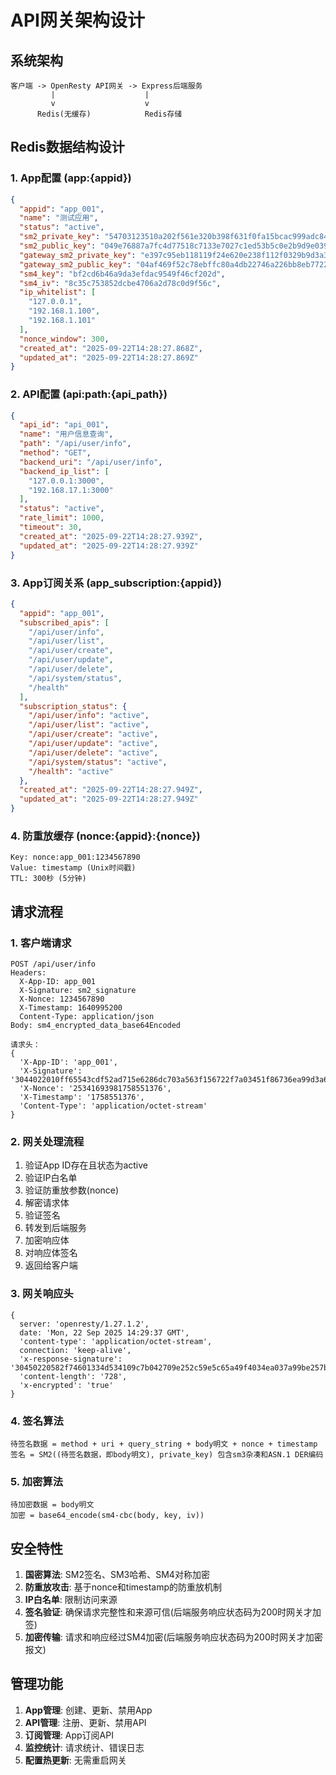 # API网关架构设计

## 系统架构

```
客户端 -> OpenResty API网关 -> Express后端服务
         |                    |
         v                    v
      Redis(无缓存)            Redis存储
```

## Redis数据结构设计

### 1. App配置 (app:{appid})
```json
{
  "appid": "app_001",
  "name": "测试应用",
  "status": "active",
  "sm2_private_key": "54703123510a202f561e320b398f631f0fa15bcac999adc84ddb0b7ae6594545",
  "sm2_public_key": "049e76887a7fc4d77518c7133e7027c1ed53b5c0e2b9d9e0395981a39e3520dc7c8a10edfae7705f110df8435ee31f74b60466b67cb8382e32b2032ec8553f7215",
  "gateway_sm2_private_key": "e397c95eb118119f24e620e238f112f0329b9d3a379f1c790b605a0ef38286b8",
  "gateway_sm2_public_key": "04af469f52c78ebffc80a4db22746a226bb8eb7722fa1524a0c5c1386ef9cd2af05c1d2e15dccbc5960cf013eb82452d4a702e4c5766eef74cdad62174b158357c",
  "sm4_key": "bf2cd6b46a9da3efdac9549f46cf202d",
  "sm4_iv": "8c35c753852dcbe4706a2d78c0d9f56c",
  "ip_whitelist": [
    "127.0.0.1",
    "192.168.1.100",
    "192.168.1.101"
  ],
  "nonce_window": 300,
  "created_at": "2025-09-22T14:28:27.868Z",
  "updated_at": "2025-09-22T14:28:27.869Z"
}
```

### 2. API配置 (api:path:{api_path})
```json
{
  "api_id": "api_001",
  "name": "用户信息查询",
  "path": "/api/user/info",
  "method": "GET",
  "backend_uri": "/api/user/info",
  "backend_ip_list": [
    "127.0.0.1:3000",
    "192.168.17.1:3000"
  ],
  "status": "active",
  "rate_limit": 1000,
  "timeout": 30,
  "created_at": "2025-09-22T14:28:27.939Z",
  "updated_at": "2025-09-22T14:28:27.939Z"
}
```

### 3. App订阅关系 (app_subscription:{appid})
```json
{
  "appid": "app_001",
  "subscribed_apis": [
    "/api/user/info",
    "/api/user/list",
    "/api/user/create",
    "/api/user/update",
    "/api/user/delete",
    "/api/system/status",
    "/health"
  ],
  "subscription_status": {
    "/api/user/info": "active",
    "/api/user/list": "active",
    "/api/user/create": "active",
    "/api/user/update": "active",
    "/api/user/delete": "active",
    "/api/system/status": "active",
    "/health": "active"
  },
  "created_at": "2025-09-22T14:28:27.949Z",
  "updated_at": "2025-09-22T14:28:27.949Z"
}
```

### 4. 防重放缓存 (nonce:{appid}:{nonce})
```
Key: nonce:app_001:1234567890
Value: timestamp (Unix时间戳)
TTL: 300秒 (5分钟)
```

## 请求流程

### 1. 客户端请求
```
POST /api/user/info
Headers:
  X-App-ID: app_001
  X-Signature: sm2_signature
  X-Nonce: 1234567890
  X-Timestamp: 1640995200
  Content-Type: application/json
Body: sm4_encrypted_data_base64Encoded

请求头：
{
  'X-App-ID': 'app_001',
  'X-Signature': '3044022010ff65543cdf52ad715e6286dc703a563f156722f7a03451f86736ea99d3a6810220652852a5b37cfc7680a80f16d1d5418016721bcebf3fe5d6cabbb67db89d485f',
  'X-Nonce': '25341693981758551376',
  'X-Timestamp': '1758551376',
  'Content-Type': 'application/octet-stream'
}
```

### 2. 网关处理流程
1. 验证App ID存在且状态为active
2. 验证IP白名单
3. 验证防重放参数(nonce)
4. 解密请求体
5. 验证签名
6. 转发到后端服务
7. 加密响应体
8. 对响应体签名
9. 返回给客户端

### 3. 网关响应头
```
{
  server: 'openresty/1.27.1.2',
  date: 'Mon, 22 Sep 2025 14:29:37 GMT',
  'content-type': 'application/octet-stream',
  connection: 'keep-alive',
  'x-response-signature': '30450220582f74601334d534109c7b042709e252c59e5c65a49f4034ea037a99be257b2502210088a285d454c8cdfd4758e778a2da36bdb76cc589e1716de3fa2f2a23d1968821',
  'content-length': '728',
  'x-encrypted': 'true'
}

```

### 4. 签名算法
```
待签名数据 = method + uri + query_string + body明文 + nonce + timestamp
签名 = SM2((待签名数据，即body明文), private_key) 包含sm3杂凑和ASN.1 DER编码
```

### 5. 加密算法
```
待加密数据 = body明文
加密 = base64_encode(sm4-cbc(body, key, iv))
```

## 安全特性

1. **国密算法**: SM2签名、SM3哈希、SM4对称加密
2. **防重放攻击**: 基于nonce和timestamp的防重放机制
3. **IP白名单**: 限制访问来源
4. **签名验证**: 确保请求完整性和来源可信(后端服务响应状态码为200时网关才加签)
5. **加密传输**: 请求和响应经过SM4加密(后端服务响应状态码为200时网关才加密报文)

## 管理功能

1. **App管理**: 创建、更新、禁用App
2. **API管理**: 注册、更新、禁用API
3. **订阅管理**: App订阅API
4. **监控统计**: 请求统计、错误日志
5. **配置热更新**: 无需重启网关
